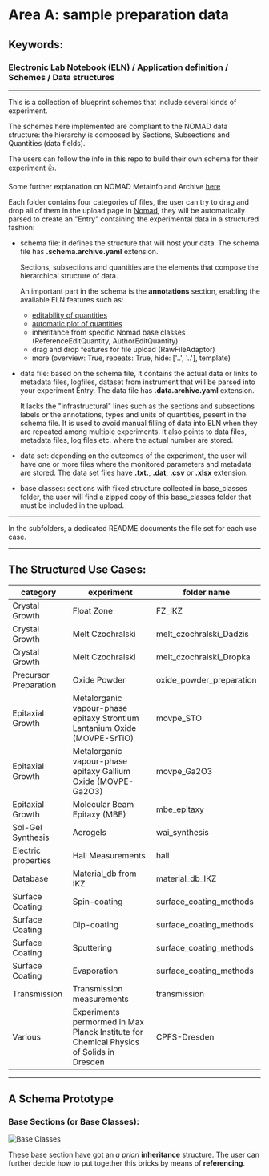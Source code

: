 # Area A: sample preparation data

## Keywords:  

### Electronic Lab Notebook (ELN) / Application definition / Schemes / Data structures  

- - - -

This is a collection of blueprint schemes that include several kinds of experiment.  

The schemes here implemented are compliant to the NOMAD data structure: the hierarchy is composed by Sections, Subsections and Quantities (data fields).

The users can follow the info in this repo to build their own schema for their experiment :thumbsup:.

Some further explanation on NOMAD Metainfo and Archive [here](https://nomad-lab.eu/prod/v1/staging/docs/archive.html#custom-metainfo-schemas-eg-for-elns)

Each folder contains four categories of files, the user can try to drag and drop all of them in the upload page in [Nomad](https://nomad-lab.eu/), they will be automatically parsed to create an "Entry" containing the experimental data in a structured fashion:

* schema file: it defines the structure that will host your data.
  The schema file has **.schema.archive.yaml** extension.

  Sections, subsections and quantities are the elements that compose the hierarchical structure of data. 

  An important part in the schema is the **annotations** section, enabling the available ELN features such as: 
    * [editability of quantities](https://nomad-lab.eu/prod/v1/staging/gui/dev/editquantity)
    * [automatic plot of quantities](https://nomad-lab.eu/prod/v1/staging/gui/dev/plot)
    * inheritance from specific Nomad base classes (ReferenceEditQuantity, AuthorEditQuantity)
    * drag and drop features for file upload (RawFileAdaptor)
    * more (overview: True, repeats: True, hide: ['..', '..'], template)

* data file: based on the schema file, it contains the actual data or links to metadata files, logfiles, dataset from instrument that will be parsed into your experiment Entry. The data file has **.data.archive.yaml** extension.

  It lacks the "infrastructural" lines such as the sections and subsections labels or the annotations, types and units of quantities, pesent in the schema file. It is used to avoid manual filling of data into ELN when they are repeated among multiple experiments. It also points to data files, metadata files, log files etc. where the actual number are stored. 

* data set: depending on the outcomes of the experiment, the user will have one or more files where the monitored parameters and metadata are stored. The data set files have **.txt.**, **.dat**, **.csv** or **.xlsx** extension.

* base classes: sections with fixed structure collected in base_classes folder, the user will find a zipped copy of this base_classes folder that must be included in the upload.

- - - -

In the subfolders, a dedicated README documents the file set for each use case.

- - - -
## The Structured Use Cases:

category | experiment | folder name
-|-|-|
Crystal Growth | Float Zone| FZ_IKZ
Crystal Growth | Melt Czochralski | melt_czochralski_Dadzis
Crystal Growth | Melt Czochralski | melt_czochralski_Dropka
Precursor Preparation | Oxide Powder | oxide_powder_preparation
Epitaxial Growth | Metalorganic vapour-phase epitaxy Strontium Lantanium Oxide (MOVPE-SrTiO) | movpe_STO
Epitaxial Growth | Metalorganic vapour-phase epitaxy Gallium Oxide (MOVPE-Ga2O3) | movpe_Ga2O3
Epitaxial Growth | Molecular Beam Epitaxy (MBE) | mbe_epitaxy
Sol-Gel Synthesis | Aerogels | wai_synthesis
Electric properties | Hall Measurements | hall
Database | Material_db from IKZ | material_db_IKZ
Surface Coating | Spin-coating | surface_coating_methods
Surface Coating | Dip-coating | surface_coating_methods
Surface Coating | Sputtering | surface_coating_methods
Surface Coating | Evaporation | surface_coating_methods
Transmission | Transmission measurements | transmission
Various | Experiments permormed in Max Planck Institute for Chemical Physics of Solids in Dresden | CPFS-Dresden

- - - -

## A Schema Prototype

### Base Sections (or Base Classes):

![Base Classes](https://box.hu-berlin.de/f/609490a1c373425babdb/?dl=1)

These base section have got an <em>a priori</em> **inheritance** structure. The user can further decide how to put together this bricks by means of **referencing**. 
